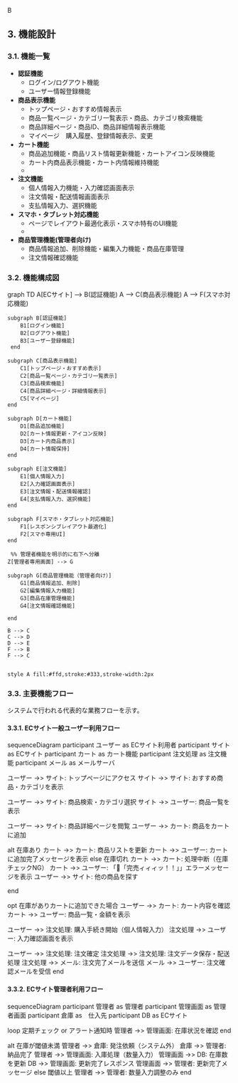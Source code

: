B
## 3. 機能設計

### 3.1. 機能一覧

- **認証機能**
    - ログイン/ログアウト機能
    - ユーザー情報登録機能
- **商品表示機能**
    - トップページ・おすすめ情報表示
    - 商品一覧ページ・カテゴリ一覧表示・商品、カテゴリ検索機能
    - 商品詳細ページ・商品ID、商品詳細情報表示機能
    - マイページ　購入履歴、登録情報表示、変更
- **カート機能**
    - 商品追加機能・商品リスト情報更新機能・カートアイコン反映機能
    - カート内商品表示機能・カート内情報維持機能
    - 
- **注文機能**
    - 個人情報入力機能・入力確認画面表示
    - 注文情報・配送情報画面表示
    - 支払情報入力、選択機能
- **スマホ・タブレット対応機能**
    - ページでレイアウト最適化表示・スマホ特有のUI機能
    - 
- **商品管理機能(管理者向け)**
    - 商品情報追加、削除機能・編集入力機能・商品在庫管理
    - 注文情報確認機能

### 3.2. 機能構成図

<div class="mermaid">
graph TD
    A[ECサイト] --> B(認証機能)
    A --> C(商品表示機能)
    A --> F(スマホ対応機能)
    

    subgraph B[認証機能]
        B1[ログイン機能]
        B2[ログアウト機能]
        B3[ユーザー登録機能]
     end

    subgraph C[商品表示機能]
        C1[トップページ・おすすめ表示]
        C2[商品一覧ページ・カテゴリ一覧表示]
        C3[商品検索機能]
        C4[商品詳細ページ・詳細情報表示]
        C5[マイページ]
    end

    subgraph D[カート機能]
        D1[商品追加機能]
        D2[カート情報更新・アイコン反映]
        D3[カート内商品表示]
        D4[カート情報保持]
    end

    subgraph E[注文機能]
        E1[個人情報入力]
        E2[入力確認画面表示]
        E3[注文情報・配送情報確認]
        E4[支払情報入力、選択機能]
    end

    subgraph F[スマホ・タブレット対応機能]
        F1[レスポンシブレイアウト最適化]
        F2[スマホ専用UI]
    end

     %% 管理者機能を明示的に右下へ分離
    Z[管理者専用画面] --> G

    subgraph G[商品管理機能（管理者向け）]
        G1[商品情報追加、削除]
        G2[編集情報入力機能]
        G3[商品在庫管理機能]
        G4[注文情報確認機能]

    end

    B --> C
    C --> D
    D --> E
    F --> B
    F --> C
    

    style A fill:#ffd,stroke:#333,stroke-width:2px
</div>

### 3.3. 主要機能フロー

システムで行われる代表的な業務フローを示す。

#### 3.3.1. ECサイト一般ユーザー利用フロー

<div class="mermaid">
sequenceDiagram
participant ユーザー as ECサイト利用者
participant サイト as ECサイト
participant カート as カート機能
participant 注文処理 as 注文機能
participant メール as メールサーバ

ユーザー ->> サイト: トップページにアクセス
サイト ->> サイト: おすすめ商品・カテゴリを表示

ユーザー ->> サイト: 商品検索・カテゴリ選択
サイト ->> ユーザー: 商品一覧を表示

ユーザー ->> サイト: 商品詳細ページを閲覧
ユーザー ->> カート: 商品をカートに追加

alt 在庫あり
カート ->> カート: 商品リストを更新
カート ->> ユーザー: カートに追加完了メッセージを表示
else 在庫切れ
カート ->> カート: 処理中断（在庫チェックNG）
カート ->> ユーザー: 「🎉「完売ィィィッ！！」」エラーメッセージを表示
ユーザー ->> サイト: 他の商品を探す

end

opt 在庫がありカートに追加できた場合
ユーザー ->> カート: カート内容を確認
カート ->> ユーザー: 商品一覧・金額を表示

ユーザー ->> 注文処理: 購入手続き開始（個人情報入力）
注文処理 ->> ユーザー: 入力確認画面を表示

ユーザー ->> 注文処理: 注文確定
注文処理 ->> 注文処理: 注文データ保存・配送処理
注文処理 ->> メール: 注文完了メールを送信
メール ->> ユーザー: 注文確認メールを受信
end
</div>

#### 3.3.2. ECサイト管理者利用フロー
<div class="mermaid">
sequenceDiagram
participant 管理者 as 管理者
participant 管理画面 as 管理者画面
participant 倉庫 as　仕入先
participant DB as ECサイト

loop 定期チェック or アラート通知時
    管理者 ->> 管理画面: 在庫状況を確認
end

alt 在庫が閾値未満
    管理者 ->> 倉庫: 発注依頼（システム外）
    倉庫 ->> 管理者: 納品完了
    管理者 ->> 管理画面: 入庫処理（数量入力）
    管理画面 ->> DB: 在庫数を更新
    DB ->> 管理画面: 更新完了レスポンス
    管理画面 ->> 管理者: 更新完了メッセージ
else 閾値以上
    管理者 ->> 管理者: 数量入力調整のみ
end
</div>
